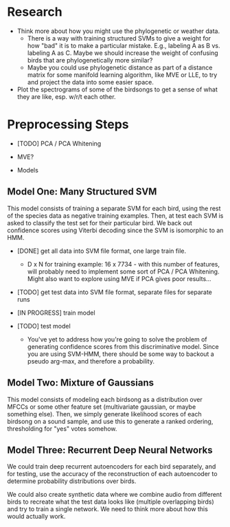 # Research

  * Think more about how you might use the phylogenetic or weather data.
    * There is a way with training structured SVMs to give a weight for how
    "bad" it is to make a particular mistake. E.g., labeling A as B vs. labeling
    A as C. Maybe we should increase the weight of confusing birds that are
    phylogenetically more similar?
    * Maybe you could use phylogenetic distance as part of a distance matrix
    for some manifold learning algorithm, like MVE or LLE, to try and
    project the data into some easier space.
  * Plot the spectrograms of some of the birdsongs to get a sense of what
    they are like, esp. w/r/t each other.

# Preprocessing Steps

  * [TODO] PCA / PCA Whitening
  * MVE?

* Models

## Model One: Many Structured SVM

This model consists of training a separate SVM for each bird, using the rest
of the species data as negative training examples. Then, at test each SVM is
asked to classify the test set for their particular bird. We back out
confidence scores using Viterbi decoding since the SVM is isomorphic to an
HMM.

* [DONE] get all data into SVM file format, one large train file.
  * D x N for training example: 16 x 7734 - with this number of features, will
    probably need to implement some sort of PCA / PCA Whitening. Might also
    want to explore using MVE if PCA gives poor results...

* [TODO] get test data into SVM file format, separate files for separate
   runs

* [IN PROGRESS] train model

* [TODO] test model
  * You've yet to address how you're going to solve the problem of generating
    confidence scores from this discriminative model. Since you are using
    SVM-HMM, there should be some way to backout a pseudo arg-max, and
    therefore a probability.

## Model Two: Mixture of Gaussians

This model consists of modeling each birdsong as a distribution over MFCCs or
some other feature set (multivariate gaussian, or maybe something else). Then,
we simply generate likelihood scores of each birdsong on a sound sample, and
use this to generate a ranked ordering, thresholding for "yes" votes somehow.

## Model Three: Recurrent Deep Neural Networks

We could train deep recurrent autoencoders for each bird separately, and for
testing, use the accuracy of the reconstruction of each autoencoder to
determine probability distributions over birds.

We could also create synthetic data where we combine audio from different birds
to recreate what the test data looks like (multiple overlapping birds) and try
to train a single network. We need to think more about how this would actually
work.
